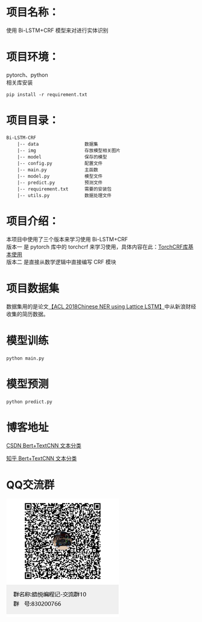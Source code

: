 # 项目名称：
使用 Bi-LSTM+CRF 模型来对进行实体识别

# 项目环境：
pytorch、python   
相关库安装
```
pip install -r requirement.txt
```

# 项目目录：
```
Bi-LSTM-CRF  
    |-- data                 数据集   
    |-- img                  存放模型相关图片            
    |-- model                保存的模型               
    |-- config.py            配置文件                              
    |-- main.py              主函数                      
    |-- model.py             模型文件                     
    |-- predict.py           预测文件                         
    |-- requirement.txt      需要的安装包
    |-- utils.py             数据处理文件
```

# 项目介绍：
本项目中使用了三个版本来学习使用 Bi-LSTM+CRF                      
版本一 是 pytorch 库中的 torchcrf 来学习使用，具体内容在此：[TorchCRF库基本使用](./版本一/TorchCRF库基本使用.md)                        
版本二 是直接从数学逻辑中直接编写 CRF 模块

# 项目数据集
数据集用的是论文[【ACL 2018Chinese NER using Lattice LSTM】](https://github.com/jiesutd/LatticeLSTM)中从新浪财经收集的简历数据。

# 模型训练
`python main.py`

# 模型预测
`python predict.py`

# 博客地址
[CSDN Bert+TextCNN 文本分类](https://blog.csdn.net/qq_48764574/article/details/126323731)

[知乎 Bert+TextCNN 文本分类](https://zhuanlan.zhihu.com/p/642209326)

# QQ交流群
![QQ群](img/QQ群.jpg)

